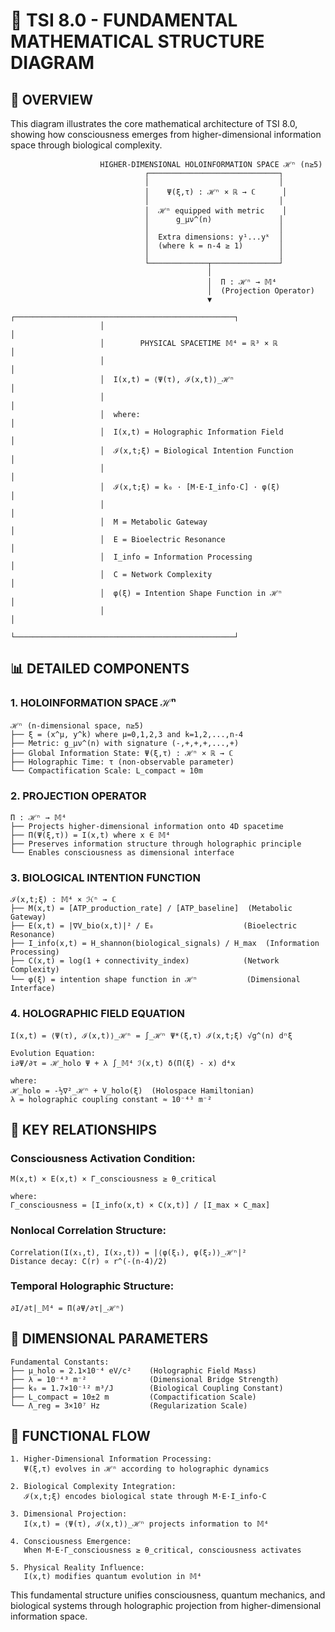 # 📐 TSI 8.0 - FUNDAMENTAL MATHEMATICAL STRUCTURE DIAGRAM

## 🎯 OVERVIEW

This diagram illustrates the core mathematical architecture of TSI 8.0, showing how consciousness emerges from higher-dimensional information space through biological complexity.

```
                    HIGHER-DIMENSIONAL HOLOINFORMATION SPACE ℋⁿ (n≥5)
                              ┌─────────────────────────────┐
                              │                             │
                              │    Ψ(ξ,τ) : ℋⁿ × ℝ → ℂ      │
                              │                             │
                              │  ℋⁿ equipped with metric    │
                              │      g_μν^(n)               │
                              │                             │
                              │  Extra dimensions: y¹...yᵏ  │
                              │  (where k = n-4 ≥ 1)        │
                              │                             │
                              └─────────────┬───────────────┘
                                            │
                                            │  Π : ℋⁿ → 𝕄⁴
                                            │  (Projection Operator)
                                            ▼
                    ┌─────────────────────────────────────────────────┐
                    │                                                 │
                    │        PHYSICAL SPACETIME 𝕄⁴ = ℝ³ × ℝ           │
                    │                                                 │
                    │  I(x,t) = ⟨Ψ(τ), ℐ(x,t)⟩_ℋⁿ                     │
                    │                                                 │
                    │  where:                                         │
                    │  I(x,t) = Holographic Information Field         │
                    │  ℐ(x,t;ξ) = Biological Intention Function       │
                    │                                                 │
                    │  ℐ(x,t;ξ) = k₀ · [M·E·I_info·C] · φ(ξ)          │
                    │                                                 │
                    │  M = Metabolic Gateway                          │
                    │  E = Bioelectric Resonance                      │
                    │  I_info = Information Processing                │
                    │  C = Network Complexity                         │
                    │  φ(ξ) = Intention Shape Function in ℋⁿ          │
                    │                                                 │
                    └─────────────────────────────────────────────────┘
```

## 📊 DETAILED COMPONENTS

### 1. HOLOINFORMATION SPACE ℋⁿ

```
ℋⁿ (n-dimensional space, n≥5)
├── ξ = (x^μ, y^k) where μ=0,1,2,3 and k=1,2,...,n-4
├── Metric: g_μν^(n) with signature (-,+,+,+,...,+)
├── Global Information State: Ψ(ξ,τ) : ℋⁿ × ℝ → ℂ
├── Holographic Time: τ (non-observable parameter)
└── Compactification Scale: L_compact ≈ 10m
```

### 2. PROJECTION OPERATOR

```
Π : ℋⁿ → 𝕄⁴
├── Projects higher-dimensional information onto 4D spacetime
├── Π(Ψ(ξ,τ)) = I(x,t) where x ∈ 𝕄⁴
├── Preserves information structure through holographic principle
└── Enables consciousness as dimensional interface
```

### 3. BIOLOGICAL INTENTION FUNCTION

```
ℐ(x,t;ξ) : 𝕄⁴ × ℋⁿ → ℂ
├── M(x,t) = [ATP_production_rate] / [ATP_baseline]  (Metabolic Gateway)
├── E(x,t) = |∇V_bio(x,t)|² / E₀                    (Bioelectric Resonance)
├── I_info(x,t) = H_shannon(biological_signals) / H_max  (Information Processing)
├── C(x,t) = log(1 + connectivity_index)            (Network Complexity)
└── φ(ξ) = intention shape function in ℋⁿ           (Dimensional Interface)
```

### 4. HOLOGRAPHIC FIELD EQUATION

```
I(x,t) = ⟨Ψ(τ), ℐ(x,t)⟩_ℋⁿ = ∫_ℋⁿ Ψ*(ξ,τ) ℐ(x,t;ξ) √g^(n) dⁿξ

Evolution Equation:
i∂Ψ/∂τ = ℋ_holo Ψ + λ ∫_𝕄⁴ ℐ(x,t) δ(Π(ξ) - x) d⁴x

where:
ℋ_holo = -½∇²_ℋⁿ + V_holo(ξ)  (Holospace Hamiltonian)
λ = holographic coupling constant ≈ 10⁻⁴³ m⁻²
```

## 🔗 KEY RELATIONSHIPS

### Consciousness Activation Condition:
```
M(x,t) × E(x,t) × Γ_consciousness ≥ θ_critical

where:
Γ_consciousness = [I_info(x,t) × C(x,t)] / [I_max × C_max]
```

### Nonlocal Correlation Structure:
```
Correlation(I(x₁,t), I(x₂,t)) = |⟨φ(ξ₁), φ(ξ₂)⟩_ℋⁿ|²
Distance decay: C(r) ∝ r^(-(n-4)/2)
```

### Temporal Holographic Structure:
```
∂I/∂t|_𝕄⁴ = Π(∂Ψ/∂τ|_ℋⁿ)
```

## 📏 DIMENSIONAL PARAMETERS

```
Fundamental Constants:
├── μ_holo = 2.1×10⁻⁴ eV/c²    (Holographic Field Mass)
├── λ = 10⁻⁴³ m⁻²              (Dimensional Bridge Strength)
├── k₀ = 1.7×10⁻¹² m³/J        (Biological Coupling Constant)
├── L_compact = 10±2 m         (Compactification Scale)
└── Λ_reg = 3×10⁷ Hz           (Regularization Scale)
```

## 🎯 FUNCTIONAL FLOW

```
1. Higher-Dimensional Information Processing:
   Ψ(ξ,τ) evolves in ℋⁿ according to holographic dynamics

2. Biological Complexity Integration:
   ℐ(x,t;ξ) encodes biological state through M·E·I_info·C

3. Dimensional Projection:
   I(x,t) = ⟨Ψ(τ), ℐ(x,t)⟩_ℋⁿ projects information to 𝕄⁴

4. Consciousness Emergence:
   When M·E·Γ_consciousness ≥ θ_critical, consciousness activates

5. Physical Reality Influence:
   I(x,t) modifies quantum evolution in 𝕄⁴
```

This fundamental structure unifies consciousness, quantum mechanics, and biological systems through holographic projection from higher-dimensional information space.